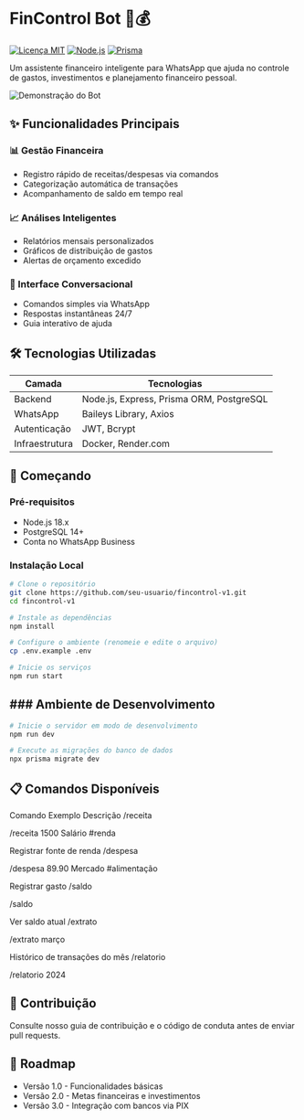# FinControl Bot 🤖💰

[![Licença MIT](https://img.shields.io/badge/licença-MIT-blue.svg)](LICENSE)
[![Node.js](https://img.shields.io/badge/Node.js-18.x-green.svg)](https://nodejs.org/)
[![Prisma](https://img.shields.io/badge/Prisma-ORM-brightgreen.svg)](https://prisma.io/)

Um assistente financeiro inteligente para WhatsApp que ajuda no controle de gastos, investimentos e planejamento financeiro pessoal.

![Demonstração do Bot](misc/demo.gif)

## ✨ Funcionalidades Principais

### 📊 Gestão Financeira

- Registro rápido de receitas/despesas via comandos
- Categorização automática de transações
- Acompanhamento de saldo em tempo real

### 📈 Análises Inteligentes

- Relatórios mensais personalizados
- Gráficos de distribuição de gastos
- Alertas de orçamento excedido

### 💬 Interface Conversacional

- Comandos simples via WhatsApp
- Respostas instantâneas 24/7
- Guia interativo de ajuda

## 🛠 Tecnologias Utilizadas

| Camada         | Tecnologias                              |
| -------------- | ---------------------------------------- |
| Backend        | Node.js, Express, Prisma ORM, PostgreSQL |
| WhatsApp       | Baileys Library, Axios                   |
| Autenticação   | JWT, Bcrypt                              |
| Infraestrutura | Docker, Render.com                       |

## 🚀 Começando

### Pré-requisitos

- Node.js 18.x
- PostgreSQL 14+
- Conta no WhatsApp Business

### Instalação Local

```bash
# Clone o repositório
git clone https://github.com/seu-usuario/fincontrol-v1.git
cd fincontrol-v1

# Instale as dependências
npm install

# Configure o ambiente (renomeie e edite o arquivo)
cp .env.example .env

# Inicie os serviços
npm run start
```

## ### Ambiente de Desenvolvimento

```bash
# Inicie o servidor em modo de desenvolvimento
npm run dev

# Execute as migrações do banco de dados
npx prisma migrate dev
```

## 📋 Comandos Disponíveis

Comando Exemplo Descrição /receita

/receita 1500 Salário #renda

Registrar fonte de renda /despesa

/despesa 89.90 Mercado #alimentação

Registrar gasto /saldo

/saldo

Ver saldo atual /extrato

/extrato março

Histórico de transações do mês /relatorio

/relatorio 2024

## 🤝 Contribuição

Consulte nosso guia de contribuição e o código de conduta antes de enviar pull requests.

## 📌 Roadmap

- Versão 1.0 - Funcionalidades básicas
- Versão 2.0 - Metas financeiras e investimentos
- Versão 3.0 - Integração com bancos via PIX
